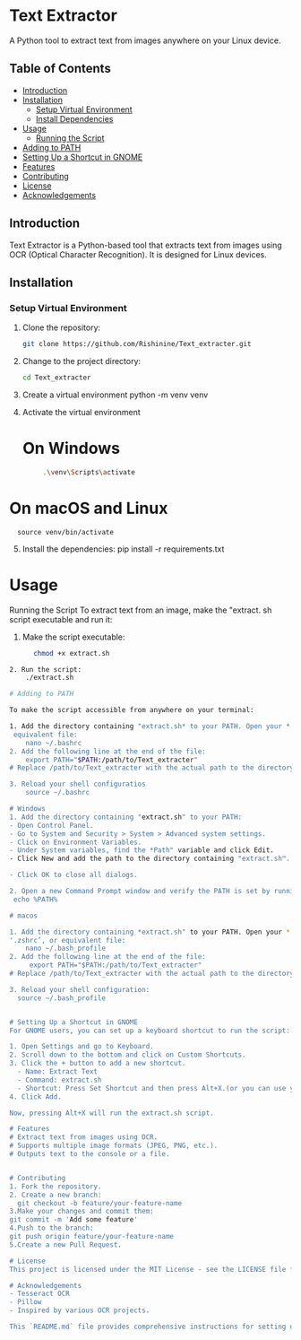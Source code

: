 # Text Extractor

A Python tool to extract text from images anywhere on your Linux device.

## Table of Contents

- [Introduction](#introduction)
- [Installation](#installation)
  - [Setup Virtual Environment](#setup-virtual-environment)
  - [Install Dependencies](#install-dependencies)
- [Usage](#usage)
  - [Running the Script](#running-the-script)
- [Adding to PATH](#adding-to-path)
- [Setting Up a Shortcut in GNOME](#setting-up-a-shortcut-in-gnome)
- [Features](#features)
- [Contributing](#contributing)
- [License](#license)
- [Acknowledgements](#acknowledgements)

## Introduction

Text Extractor is a Python-based tool that extracts text from images using OCR (Optical Character Recognition). It is designed for Linux devices.

## Installation

### Setup Virtual Environment

1. Clone the repository:
      ```sh
      git clone https://github.com/Rishinine/Text_extracter.git

3. Change to the project directory:
    ```sh
    cd Text_extracter
   
5. Create a virtual environment
      python -m venv venv
       
6. Activate the virtual environment
   # On Windows
    ```sh
         .\venv\Scripts\activate

  # On macOS and Linux
      source venv/bin/activate

5. Install the dependencies:
      pip install -r requirements.txt

# Usage

Running the Script
To extract text from an image, make the "extract. sh script executable and run it:

1. Make the script executable:
  ```sh
        chmod +x extract.sh

2. Run the script:
      ./extract.sh

# Adding to PATH

To make the script accessible from anywhere on your terminal:

1. Add the directory containing "extract.sh* to your PATH. Open your *.bashrc", *.zshrc", or
   equivalent file:
      nano ~/.bashrc
2. Add the following line at the end of the file:
      export PATH="$PATH:/path/to/Text_extracter"
# Replace /path/to/Text_extracter with the actual path to the directory.

3. Reload your shell configuratios
      source ~/.bashrc

# Windows
1. Add the directory containing "extract.sh" to your PATH:
  - Open Control Panel.
  - Go to System and Security > System > Advanced system settings.
  - Click on Environment Variables.
  - Under System variables, find the *Path" variable and click Edit.
  - Click New and add the path to the directory containing "extract.sh™.

  - Click OK to close all dialogs.

2. Open a new Command Prompt window and verify the PATH is set by running:
   echo %PATH%

# macos

1. Add the directory containing *extract.sh" to your PATH. Open your *.bash_profile’,
  '.zshrc’, or equivalent file:
      nano ~/.bash_profile
2. Add the following line at the end of the file:
       export PATH="$PATH:/path/to/Text_extracter"
  # Replace /path/to/Text_extracter with the actual path to the directory.

3. Reload your shell configuration:
    source ~/.bash_profile


# Setting Up a Shortcut in GNOME
For GNOME users, you can set up a keyboard shortcut to run the script:

1. Open Settings and go to Keyboard.
2. Scroll down to the bottom and click on Custom Shortcuts.
3. Click the + button to add a new shortcut.
    - Name: Extract Text
    - Command: extract.sh
    - Shortcut: Press Set Shortcut and then press Alt+X.(or you can use your own)
4. Click Add.

Now, pressing Alt+X will run the extract.sh script.

# Features
# Extract text from images using OCR.
# Supports multiple image formats (JPEG, PNG, etc.).
# Outputs text to the console or a file.


# Contributing
1. Fork the repository.
2. Create a new branch:
    git checkout -b feature/your-feature-name
3.Make your changes and commit them:
  git commit -m 'Add some feature'
4.Push to the branch:
  git push origin feature/your-feature-name
5.Create a new Pull Request.

# License
This project is licensed under the MIT License - see the LICENSE file for details.

# Acknowledgements
  - Tesseract OCR
  - Pillow
  - Inspired by various OCR projects.

This `README.md` file provides comprehensive instructions for setting up and using your tool across different operating systems, including creating a virtual environment, installing dependencies, running the script, adding it to the system PATH, and setting up a keyboard shortcut in GNOME.







  
   




